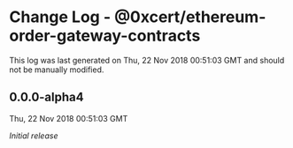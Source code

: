 # Change Log - @0xcert/ethereum-order-gateway-contracts

This log was last generated on Thu, 22 Nov 2018 00:51:03 GMT and should not be manually modified.

## 0.0.0-alpha4
Thu, 22 Nov 2018 00:51:03 GMT

*Initial release*

